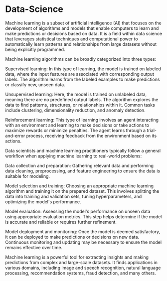 # Data-Science

Machine learning is a subset of artificial intelligence (AI) that focuses on the development of algorithms and models that enable computers to learn and make predictions or decisions based on data. It is a field within data science that leverages statistical techniques and computational power to automatically learn patterns and relationships from large datasets without being explicitly programmed.

Machine learning algorithms can be broadly categorized into three types:

Supervised learning: In this type of learning, the model is trained on labeled data, where the input features are associated with corresponding output labels. The algorithm learns from the labeled examples to make predictions or classify new, unseen data.

Unsupervised learning: Here, the model is trained on unlabeled data, meaning there are no predefined output labels. The algorithm explores the data to find patterns, structures, or relationships within it. Common tasks include clustering, dimensionality reduction, and anomaly detection.

Reinforcement learning: This type of learning involves an agent interacting with an environment and learning to make decisions or take actions to maximize rewards or minimize penalties. The agent learns through a trial-and-error process, receiving feedback from the environment based on its actions.

Data scientists and machine learning practitioners typically follow a general workflow when applying machine learning to real-world problems:

Data collection and preparation: Gathering relevant data and performing data cleaning, preprocessing, and feature engineering to ensure the data is suitable for modeling.

Model selection and training: Choosing an appropriate machine learning algorithm and training it on the prepared dataset. This involves splitting the data into training and validation sets, tuning hyperparameters, and optimizing the model's performance.

Model evaluation: Assessing the model's performance on unseen data using appropriate evaluation metrics. This step helps determine if the model is accurate and reliable or requires further refinement.

Model deployment and monitoring: Once the model is deemed satisfactory, it can be deployed to make predictions or decisions on new data. Continuous monitoring and updating may be necessary to ensure the model remains effective over time.

Machine learning is a powerful tool for extracting insights and making predictions from complex and large-scale datasets. It finds applications in various domains, including image and speech recognition, natural language processing, recommendation systems, fraud detection, and many others.
